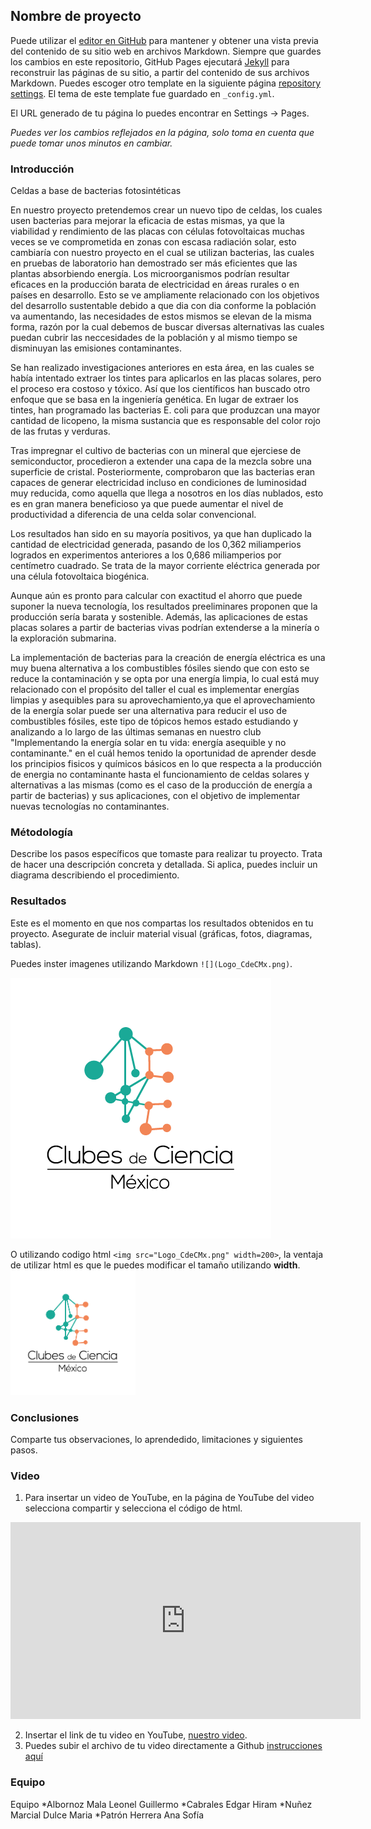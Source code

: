 ## Nombre de proyecto

Puede utilizar el [editor en GitHub](https://github.com/CdeCMx-org/templates_paginaweb/edit/main/README.md) para mantener y obtener una vista previa del contenido de su sitio web en archivos Markdown. Siempre que guardes los cambios en este repositorio, GitHub Pages ejecutará [Jekyll](https://jekyllrb.com/) para reconstruir las páginas de su sitio, a partir del contenido de sus archivos Markdown. Puedes escoger otro template en la siguiente página [repository settings](https://github.com/CdeCMx-org/templates_paginaweb/settings/pages). El tema de este template fue guardado en `_config.yml`.

El URL generado de tu página lo puedes encontrar en Settings -> Pages. 

*Puedes ver los cambios reflejados en la página, solo toma en cuenta que puede tomar unos minutos en cambiar.*

### Introducción
Celdas a base de bacterias fotosintéticas

En nuestro proyecto pretendemos crear un nuevo tipo de celdas, los cuales usen bacterias para mejorar la eficacia de estas mismas, ya que la viabilidad y rendimiento de las placas con células  fotovoltaicas muchas veces se ve comprometida en zonas  con escasa radiación solar, esto cambiaría con nuestro proyecto en el cual se utilizan bacterias, las cuales en pruebas de laboratorio han demostrado ser más eficientes que las plantas absorbiendo energía. Los microorganismos podrían resultar eficaces en la producción barata de electricidad en áreas rurales o en países en desarrollo. Esto se ve ampliamente relacionado con los objetivos del desarrollo sustentable debido a que dia con dia conforme la población va aumentando, las necesidades de estos mismos se elevan de la misma forma, razón por la cual debemos de buscar diversas alternativas las cuales puedan cubrir las neccesidades de la población y al mismo tiempo se disminuyan las emisiones contaminantes.

Se han realizado investigaciones anteriores en esta área, en las cuales se había intentado extraer los tintes para aplicarlos en las placas solares, pero el proceso era costoso y tóxico. Así que los científicos han buscado otro enfoque que se basa en la ingeniería genética. En lugar de extraer los tintes, han programado las bacterias E. coli para que produzcan una mayor cantidad de licopeno, la misma sustancia que es responsable del color rojo de las frutas y verduras.

Tras impregnar el cultivo de bacterias con un mineral que ejerciese de semiconductor, procedieron a extender una capa de la mezcla sobre una superficie de cristal. Posteriormente, comprobaron que las bacterias eran capaces de generar electricidad incluso en condiciones de luminosidad muy reducida, como aquella que llega a nosotros en los días nublados, esto es en gran manera beneficioso ya que puede aumentar el nivel de productividad a diferencia de una celda solar convencional.

Los resultados han sido en su mayoría positivos, ya que han duplicado la cantidad de electricidad generada, pasando de los 0,362 miliamperios logrados en experimentos anteriores a los 0,686 miliamperios por centímetro cuadrado. Se trata de la mayor corriente eléctrica generada por una célula fotovoltaica biogénica.

Aunque aún es pronto para calcular con exactitud el ahorro que puede suponer la nueva tecnología, los resultados preeliminares proponen que la producción sería barata y sostenible. Además, las aplicaciones de estas placas solares a partir de bacterias vivas podrían extenderse a la minería o la exploración submarina.

La implementación de bacterias para la creación de energía eléctrica es una muy buena alternativa a los combustibles fósiles siendo que con esto se reduce la contaminación y se opta por una energía limpia, lo cual está muy relacionado con el propósito del taller el cual es implementar energías limpias y asequibles para su aprovechamiento,ya que el aprovechamiento de la energía solar puede ser una alternativa para reducir el uso de combustibles fósiles, este tipo de tópicos hemos estado estudiando y analizando a lo largo de las últimas semanas en nuestro club "Implementando la energía solar en tu vida: energía asequible y no contaminante." en el cuál hemos tenido la oportunidad de aprender desde los principios fisicos y químicos básicos en lo que respecta a la producción de energia no contaminante hasta el funcionamiento de celdas solares y alternativas a las mismas (como es el caso de la producción de energía a partir de bacterias) y sus aplicaciones, con el objetivo de implementar nuevas tecnologías no contaminantes. 




### Métodología

Describe los pasos específicos que tomaste para realizar tu proyecto. Trata de hacer una descripción concreta y detallada. Si aplica, puedes incluir un diagrama describiendo el procedimiento. 

### Resultados

Este es el momento en que nos compartas los resultados obtenidos en tu proyecto. Asegurate de incluir material visual (gráficas, fotos, diagramas, tablas). 

Puedes inster imagenes utilizando Markdown `![](Logo_CdeCMx.png)`.

![](Logo_CdeCMx.png)

O utilizando codigo html `<img src="Logo_CdeCMx.png" width=200>`, la ventaja de utilizar html es que le puedes modificar el tamaño utilizando **width**.
<img src="Logo_CdeCMx.png" width=200>


### Conclusiones

Comparte tus observaciones, lo aprendedido, limitaciones y siguientes pasos. 

### Video
 1. Para insertar un video de YouTube, en la página de YouTube del video selecciona compartir y selecciona el código de html.
 <iframe width="560" height="315" src="https://www.youtube.com/embed/PLj1-CMNERM" title="YouTube video player" frameborder="0" allow="accelerometer; autoplay; clipboard-write; encrypted-media; gyroscope; picture-in-picture" allowfullscreen></iframe>
 
 2. Insertar el link de tu video en YouTube, [nuestro video](https://youtu.be/rmXvlBPq24Q).
 4. Puedes subir el archivo de tu video directamente a Github [instrucciones aquí](https://stackoverflow.com/questions/4279611/how-to-embed-a-video-into-github-readme-md)
 
### Equipo
Equipo
*Albornoz Mala Leonel Guillermo
*Cabrales Edgar Hiram
*Nuñez Marcial Dulce Maria
*Patrón Herrera Ana Sofía
